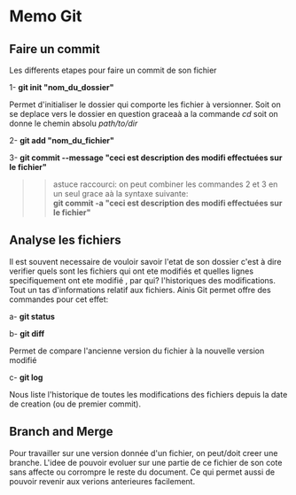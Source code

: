 # Memo Git

## Faire un commit

Les differents etapes pour faire un commit de son fichier

1- **git init "nom_du_dossier"**

Permet d'initialiser le dossier qui comporte les fichier à versionner. Soit on se deplace vers le dossier en question graceaà a la commande *cd* soit on donne le chemin absolu _path/to/dir_

2- **git add "nom_du_fichier"**

3- **git commit --message "ceci est description des modifi effectuées sur le fichier"**

>> astuce raccourci: on peut combiner les commandes 2 et 3 en un seul grace aà la syntaxe suivante:  
**git commit -a "ceci est description des modifi effectuées sur le fichier"**  

## Analyse les fichiers

Il est souvent necessaire de vouloir savoir l'etat de son dossier c'est à dire verifier quels sont les fichiers qui ont ete modifiés et quelles lignes specifiquement ont ete modifié , par qui?  l'historiques des modifications. Tout un tas d'informations relatif aux fichiers. Ainis Git permet offre des commandes pour cet effet:

a- **git status**  

b- **git diff**

Permet de compare l'ancienne version du fichier à la nouvelle version modifié

c- **git log**

Nous liste l'historique de toutes les modifications des fichiers depuis la date de creation (ou de premier commit).  

## Branch and Merge

Pour travailler sur une version donnée d'un fichier, on peut/doit creer une branche. L'idee de pouvoir evoluer sur une partie de ce fichier de son cote sans affecte ou corrompre le reste du document. Ce qui permet aussi de pouvoir revenir aux verions anterieures facilement.


